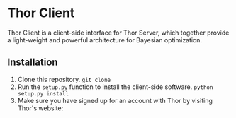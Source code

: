 # Thor Client

Thor Client is a client-side interface for Thor Server, which together provide a light-weight and powerful architecture for Bayesian optimization.

## Installation

1. Clone this repository. `git clone `
2. Run the `setup.py` function to install the client-side software. `python setup.py install`
3. Make sure you have signed up for an account with Thor by visiting Thor's website: 
